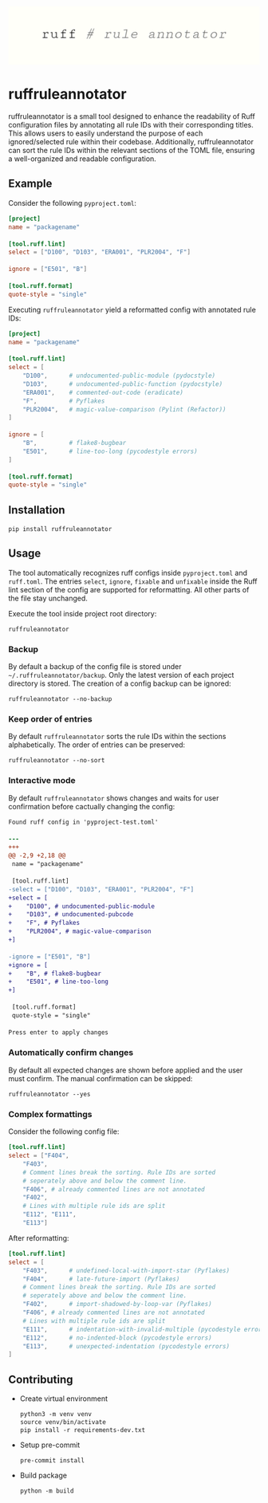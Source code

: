 ![Logo](docs/logo.png)

# ruffruleannotator

ruffruleannotator is a small tool designed to enhance the readability of Ruff configuration files by annotating all rule IDs with their corresponding titles. This allows users to easily understand the purpose of each ignored/selected rule within their codebase. Additionally, ruffruleannotator can sort the rule IDs within the relevant sections of the TOML file, ensuring a well-organized and readable configuration.

## Example 
Consider the following `pyproject.toml`:
```toml
[project]
name = "packagename"

[tool.ruff.lint]
select = ["D100", "D103", "ERA001", "PLR2004", "F"]

ignore = ["E501", "B"]

[tool.ruff.format]
quote-style = "single"
```
Executing `ruffruleannotator` yield a reformatted config with annotated rule IDs:
```toml
[project]
name = "packagename"

[tool.ruff.lint]
select = [
    "D100",      # undocumented-public-module (pydocstyle)
    "D103",      # undocumented-public-function (pydocstyle)
    "ERA001",    # commented-out-code (eradicate)
    "F",         # Pyflakes
    "PLR2004",   # magic-value-comparison (Pylint (Refactor))
]

ignore = [
    "B",         # flake8-bugbear
    "E501",      # line-too-long (pycodestyle errors)
]

[tool.ruff.format]
quote-style = "single"
```

## Installation
```shell
pip install ruffruleannotator
```

## Usage
The tool automatically recognizes ruff configs inside `pyproject.toml` and `ruff.toml`. The entries `select`, `ignore`, `fixable` and `unfixable` inside the Ruff lint section of the config are supported for reformatting. All other parts of the file stay unchanged.

Execute the tool inside project root directory:
```shell
ruffruleannotator
```

### Backup
By default a backup of the config file is stored under `~/.ruffruleannotator/backup`. Only the latest version of each project directory is stored. The creation of a config backup can be ignored:
```shell
ruffruleannotator --no-backup
```

### Keep order of entries
By default `ruffruleannotator` sorts the rule IDs within the sections alphabetically. The order of entries can be preserved: 
```shell
ruffruleannotator --no-sort
```

### Interactive mode
By default `ruffruleannotator` shows changes and waits for user confirmation before cactually changing the config:
```diff
Found ruff config in 'pyproject-test.toml'

--- 
+++ 
@@ -2,9 +2,18 @@
 name = "packagename"
 
 [tool.ruff.lint]
-select = ["D100", "D103", "ERA001", "PLR2004", "F"]
+select = [
+    "D100", # undocumented-public-module
+    "D103", # undocumented-pubcode
+    "F", # Pyflakes
+    "PLR2004", # magic-value-comparison
+]
 
-ignore = ["E501", "B"]
+ignore = [
+    "B", # flake8-bugbear
+    "E501", # line-too-long
+]
 
 [tool.ruff.format]
 quote-style = "single"

Press enter to apply changes
```

### Automatically confirm changes
By default all expected changes are shown before applied and the user must confirm. The manual confirmation can be skipped:
```shell
ruffruleannotator --yes
```

### Complex formattings
Consider the following config file:
```toml
[tool.ruff.lint]
select = ["F404",
    "F403",
    # Comment lines break the sorting. Rule IDs are sorted
    # seperately above and below the comment line.
    "F406", # already commented lines are not annotated
    "F402",
    # Lines with multiple rule ids are split
    "E112", "E111",
    "E113"]
```
After reformatting:
```toml
[tool.ruff.lint]
select = [
    "F403",      # undefined-local-with-import-star (Pyflakes)
    "F404",      # late-future-import (Pyflakes)
    # Comment lines break the sorting. Rule IDs are sorted
    # seperately above and below the comment line.
    "F402",      # import-shadowed-by-loop-var (Pyflakes)
    "F406", # already commented lines are not annotated
    # Lines with multiple rule ids are split
    "E111",      # indentation-with-invalid-multiple (pycodestyle errors)
    "E112",      # no-indented-block (pycodestyle errors)
    "E113",      # unexpected-indentation (pycodestyle errors)
]
```

## Contributing

- Create virtual environment
    ```shell
    python3 -m venv venv
    source venv/bin/activate
    pip install -r requirements-dev.txt
    ```
- Setup pre-commit
    ```shell
    pre-commit install
    ```
- Build package
    ```
    python -m build
    ```
